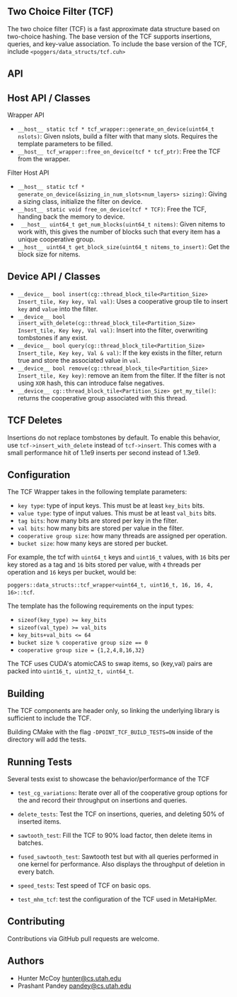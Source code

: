 

Two Choice Filter (TCF)
----------

The two choice filter (TCF) is a fast approximate data structure based on two-choice hashing. The base version of the TCF supports insertions, queries, and key-value association. To include the base version of the TCF, include ```<poggers/data_structs/tcf.cuh>```


API
----------

Host API / Classes
----------


Wrapper API
* `__host__ static tcf * tcf_wrapper::generate_on_device(uint64_t nslots)`: Given nslots, build a filter with that many slots. Requires the template parameters to be filled.
* `__host__ tcf_wrapper::free_on_device(tcf * tcf_ptr)`: Free the TCF from the wrapper.


Filter Host API
* `__host__ static tcf * generate_on_device(&sizing_in_num_slots<num_layers> sizing)`: Giving a sizing class, initialize the filter on device.
* `__host__ static void free_on_device(tcf * TCF)`: Free the TCF, handing back the memory to device.
* ` __host__ uint64_t get_num_blocks(uint64_t nitems)`: Given nitems to work with, this gives the number of blocks such that every item has a unique cooperative group.
* `__host__ uint64_t get_block_size(uint64_t nitems_to_insert)`: Get the block size for nitems.



Device API / Classes
----------

* `__device__ bool insert(cg::thread_block_tile<Partition_Size> Insert_tile, Key key, Val val)`: Uses a cooperative group tile to insert `key` and `value` into the filter.
* `__device__ bool insert_with_delete(cg::thread_block_tile<Partition_Size> Insert_tile, Key key, Val val)`: Insert into the filter, overwriting tombstones if any exist.
* `__device__ bool query(cg::thread_block_tile<Partition_Size> Insert_tile, Key key, Val & val)`: If the key exists in the filter, return true and store the associated value in `val`.
* `__device__ bool remove(cg::thread_block_tile<Partition_Size> Insert_tile, Key key)`: remove an item from the filter. If the filter is not using `XOR` hash, this can introduce false negatives.
* `__device__ cg::thread_block_tile<Partition_Size> get_my_tile()`: returns the cooperative group associated with this thread. 




TCF Deletes
----------

Insertions do not replace tombstones by default. To enable this behavior, use ```tcf->insert_with_delete``` instead of ```tcf->insert```. This comes with a small performance hit of 1.1e9 inserts per second instead of 1.3e9.

Configuration
--------------

The TCF Wrapper takes in the following template parameters:

* `key type`: type of input keys. This must be at least `key_bits` bits.
* `value type`: type of input values. This must be at least `val_bits` bits.
* `tag bits`: how many bits are stored per key in the filter.
* `val bits`: how many bits are stored per value in the filter.
* `cooperative group size`: how many threads are assigned per operation.
* `bucket size`: how many keys are stored per bucket.

For example, the tcf with `uint64_t` keys and `uint16_t` values, with `16` bits per key stored as a tag and `16` bits stored per value, with `4` threads per operation and `16` keys per bucket, would be:

`poggers::data_structs::tcf_wrapper<uint64_t, uint16_t, 16, 16, 4, 16>::tcf`.

The template has the following requirements on the input types:

* `sizeof(key_type) >= key_bits`
* `sizeof(val_type) >= val_bits`
* `key_bits+val_bits <= 64`
* `bucket size % cooperative group size == 0`
* `cooperative group size = {1,2,4,8,16,32}`

The TCF uses CUDA's atomicCAS to swap items, so (key,val) pairs are packed into `uint16_t, uint32_t, uint64_t`.


Building
--------
The TCF components are header only, so linking the underlying library is sufficient to include the TCF.

Building CMake with the flag `-DPOINT_TCF_BUILD_TESTS=ON` inside of the directory will add the tests.


Running Tests
------------

Several tests exist to showcase the behavior/performance of the TCF

* `test_cg_variations`: Iterate over all of the cooperative group options for the and record their throughput on insertions and queries.
* `delete_tests`: Test the TCF on insertions, queries, and deleting 50% of inserted items.
* `sawtooth_test`: Fill the TCF to 90% load factor, then delete items in batches.
* `fused_sawtooth_test`: Sawtooth test but with all queries performed in one kernel for performance. Also displays the throughput of deletion in every batch.
* `speed_tests`: Test speed of TCF on basic ops.

* `test_mhm_tcf`: test the configuration of the TCF used in MetaHipMer.


Contributing
------------
Contributions via GitHub pull requests are welcome.


Authors
-------
- Hunter McCoy <hunter@cs.utah.edu>
- Prashant Pandey <pandey@cs.utah.edu>
